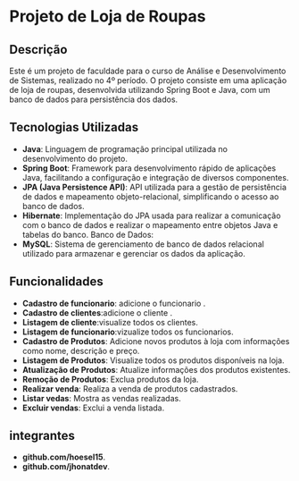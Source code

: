 # Projeto de Loja de Roupas

## Descrição

Este é um projeto de faculdade para o curso de Análise e Desenvolvimento de Sistemas, realizado no 4º período. O projeto consiste em uma aplicação de loja de roupas, desenvolvida utilizando Spring Boot e Java, com um banco de dados para persistência dos dados.

 ## Tecnologias Utilizadas
- **Java**: Linguagem de programação principal utilizada no desenvolvimento do projeto.
- **Spring Boot**: Framework para desenvolvimento rápido de aplicações Java, facilitando a configuração e integração de diversos componentes.
- **JPA (Java Persistence API)**: API utilizada para a gestão de persistência de dados e mapeamento objeto-relacional, simplificando o acesso ao banco de dados.
- **Hibernate**: Implementação do JPA usada para realizar a comunicação com o banco de dados e realizar o mapeamento entre objetos Java e tabelas do banco.
Banco de Dados:
- **MySQL**: Sistema de gerenciamento de banco de dados relacional utilizado para armazenar e gerenciar os dados da aplicação.

## Funcionalidades
 - **Cadastro de funcionario**: adicione o funcionario .
 - **Cadastro de clientes**:adicione o cliente .
 - **Listagem de cliente**:visualize todos os clientes.
 - **Listagem de funcionario**:vizualize todos os funcionarios.
 - **Cadastro de Produtos**: Adicione novos produtos à loja com informações como nome, descrição e preço.
 - **Listagem de Produtos**: Visualize todos os produtos disponíveis na loja.
 - **Atualização de Produtos**: Atualize informações dos produtos existentes.
 - **Remoção de Produtos**: Exclua produtos da loja.
 - **Realizar venda**: Realiza a venda de produtos cadastrados.
 - **Listar vedas**: Mostra as vendas realizadas.
 - **Excluir vendas**: Exclui a venda listada.  
  ## integrantes
  
- **github.com/hoesel15**.
- **github.com/jhonatdev**.

